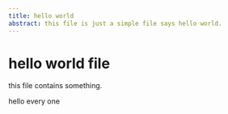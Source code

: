 ```yaml
---
title: hello world
abstract: this file is just a simple file says hello world.
---
```

# hello world file

this file contains something.
<Link src="third page" dest="third"/> hello every one
